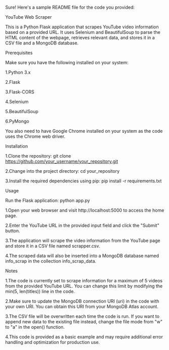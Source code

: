 Sure! Here's a sample README file for the code you provided:

YouTube Web Scraper

This is a Python Flask application that scrapes YouTube video information based on a provided URL. It uses Selenium and BeautifulSoup to parse the HTML content of the webpage, retrieves relevant data, and stores it in a CSV file and a MongoDB database.

Prerequisites

Make sure you have the following installed on your system:

1.Python 3.x

2.Flask

3.Flask-CORS

4.Selenium

5.BeautifulSoup

6.PyMongo

You also need to have Google Chrome installed on your system as the code uses the Chrome web driver.

Installation

1.Clone the repository: git clone https://github.com/your_username/your_repository.git

2.Change into the project directory: cd your_repository

3.Install the required dependencies using pip: pip install -r requirements.txt

Usage

Run the Flask application: python app.py

1.Open your web browser and visit http://localhost:5000 to access the home page.

2.Enter the YouTube URL in the provided input field and click the "Submit" button.

3.The application will scrape the video information from the YouTube page and store it in a CSV file named scrapper.csv.

4.The scraped data will also be inserted into a MongoDB database named info_scrap in the collection info_scrap_data.

Notes

1.The code is currently set to scrape information for a maximum of 5 videos from the provided YouTube URL. You can change this limit by modifying the min(5, len(titles)) line in the code.

2.Make sure to update the MongoDB connection URI (uri) in the code with your own URI. You can obtain this URI from your MongoDB Atlas account.

3.The CSV file will be overwritten each time the code is run. If you want to append new data to the existing file instead, change the file mode from "w" to "a" in the open() function.

4.This code is provided as a basic example and may require additional error handling and optimization for production use.

